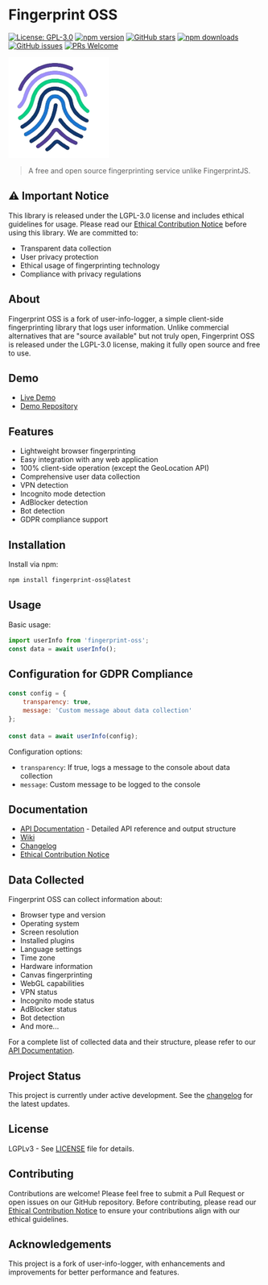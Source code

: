 # Fingerprint OSS

[![License: GPL-3.0](https://img.shields.io/badge/License-GPL--3.0-blue.svg)](https://opensource.org/licenses/GPL-3.0)
[![npm version](https://img.shields.io/npm/v/fingerprint-oss.svg)](https://www.npmjs.com/package/fingerprint-oss)
[![GitHub stars](https://img.shields.io/github/stars/IntegerAlex/fingerprint-oss.svg)](https://github.com/IntegerAlex/fingerprint-oss/stargazers)
[![npm downloads](https://img.shields.io/npm/dy/fingerprint-oss.svg)](https://www.npmjs.com/package/fingerprint-oss)
[![GitHub issues](https://img.shields.io/github/issues/IntegerAlex/fingerprint-oss.svg)](https://github.com/IntegerAlex/fingerprint-oss/issues)
[![PRs Welcome](https://img.shields.io/badge/PRs-welcome-brightgreen.svg)](https://github.com/IntegerAlex/fingerprint-oss/pulls)

<img src="/logo.png" alt="logo" width="200" height="200" />

> A free and open source fingerprinting service unlike FingerprintJS.

## ⚠️ Important Notice

This library is released under the LGPL-3.0 license and includes ethical guidelines for usage. Please read our [Ethical Contribution Notice](./NOTICE.md) before using this library. We are committed to:

- Transparent data collection
- User privacy protection
- Ethical usage of fingerprinting technology
- Compliance with privacy regulations

## About

Fingerprint OSS is a fork of user-info-logger, a simple client-side fingerprinting library that logs user information. Unlike commercial alternatives that are "source available" but not truly open, Fingerprint OSS is released under the LGPL-3.0 license, making it fully open source and free to use.

## Demo

- [Live Demo](https://fingerprint-oss-demo.vercel.app/)
- [Demo Repository](https://github.com/IntegerAlex/fingerprint-oss-demo)

## Features

- Lightweight browser fingerprinting
- Easy integration with any web application
- 100% client-side operation (except the GeoLocation API)
- Comprehensive user data collection
- VPN detection
- Incognito mode detection
- AdBlocker detection
- Bot detection
- GDPR compliance support

## Installation

Install via npm:

```bash
npm install fingerprint-oss@latest
```

## Usage

Basic usage:

```javascript
import userInfo from 'fingerprint-oss';
const data = await userInfo();
```

## Configuration for GDPR Compliance

```javascript
const config = {
    transparency: true,
    message: 'Custom message about data collection'
};

const data = await userInfo(config);
```

Configuration options:
- `transparency`: If true, logs a message to the console about data collection
- `message`: Custom message to be logged to the console

## Documentation

- [API Documentation](./API.md) - Detailed API reference and output structure
- [Wiki](https://deepwiki.com/IntegerAlex/fingerprint-oss)
- [Changelog](./CHANGELOG.md)
- [Ethical Contribution Notice](./NOTICE.md)

## Data Collected

Fingerprint OSS can collect information about:

- Browser type and version
- Operating system
- Screen resolution
- Installed plugins
- Language settings
- Time zone
- Hardware information
- Canvas fingerprinting
- WebGL capabilities
- VPN status
- Incognito mode status
- AdBlocker status
- Bot detection
- And more...

For a complete list of collected data and their structure, please refer to our [API Documentation](./API.md).

## Project Status

This project is currently under active development. See the [changelog](./CHANGELOG.md) for the latest updates.

## License

LGPLv3 - See [LICENSE](./LICENSE.md) file for details.

## Contributing

Contributions are welcome! Please feel free to submit a Pull Request or open issues on our GitHub repository. Before contributing, please read our [Ethical Contribution Notice](./NOTICE.md) to ensure your contributions align with our ethical guidelines.

## Acknowledgements

This project is a fork of user-info-logger, with enhancements and improvements for better performance and features.
